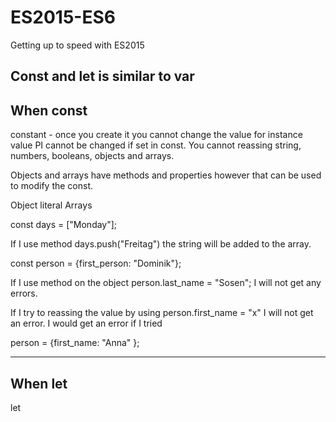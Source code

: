 # ES2015-ES6
Getting up to speed with ES2015


Const and let is similar to var
--------------------------
When const
--------------------------
constant - once you create it you cannot change the value for instance value PI cannot be changed if set in const. You cannot reassing string, numbers, booleans, objects and arrays. 

Objects and arrays have methods and properties however that can be used to modify the const. 

Object literal 
Arrays

const days = ["Monday"];

If I use method days.push("Freitag") the string will be added to the array. 

const person = {first_person: "Dominik"};

If I use method on the object person.last_name = "Sosen"; I will not get any errors. 

If I try to reassing the value by using person.first_name = "x" I will not get an error. I would get an error if I tried 

person = {first_name: "Anna" };

--------------------------
When let
--------------------------
let 
